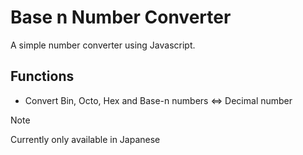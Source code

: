 # Base n Number Converter
A simple number converter using Javascript.
## Functions
- Convert Bin, Octo, Hex and Base-n numbers ⇔ Decimal number
>[!NOTE]
>Currently only available in Japanese
